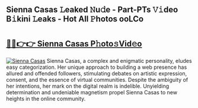 ## Sienna Casas 𝙻eaked 𝙽u𝚍e - Part-PTs 𝚅𝚒deo B𝚒kini 𝙻eaks - Hot All 𝙿hotos ooLCo

# <h2><a href="http://ld5m8sm.urlbe.top/?page=Sienna+Casas">🔗🔗👉👉 Sienna Casas P𝚑oto𝚜Vid𝚎o</a></h2>

[![Sienna Casas](https://i.imgur.com/eBuTRDB.gif)](http://ld5m8sm.urlbe.top/?page=Sienna+Casas)
Sienna Casas, a complex and enigmatic personality, eludes easy categorization. Her unique approach to building a web presence has allured and offended followers, stimulating debates on artistic expression, consent, and the essence of virtual communities. Despite the ambiguity of her intentions, her mark on the digital realm is indelible. Unyielding determination and undeniable magnetism propel Sienna Casas to new heights in the online community.
